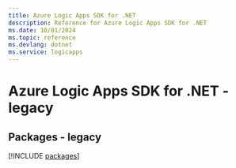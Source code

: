 ```yaml
---
title: Azure Logic Apps SDK for .NET
description: Reference for Azure Logic Apps SDK for .NET
ms.date: 10/01/2024
ms.topic: reference
ms.devlang: dotnet
ms.service: logicapps
---
```

# Azure Logic Apps SDK for .NET - legacy
## Packages - legacy
[!INCLUDE [packages](logic-apps-index.md)]